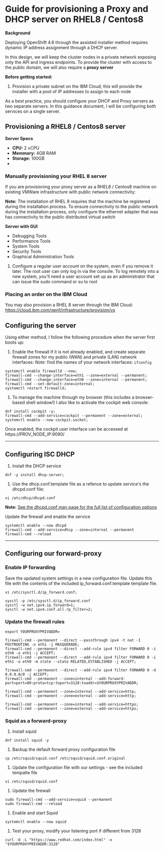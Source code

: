 # Guide for provisioning a Proxy and DHCP server on RHEL8 / Centos8

**Background**

Deploying OpenShift 4.6 through the assisted installer method requires dynamic IP address assignment through a DHCP server.

In this design, we will keep the cluster nodes in a private network exposing only the API and ingress endpoints.  To provide the cluster with access to the public domain, we will also require a **proxy server**

**Before getting started:**
1. Provision a private subnet on the IBM Cloud; this will provide the installer with a pool of IP addresses to assign to each node


As a best practice, you should configure your DHCP and Proxy servers as two separate servers.  In this guidance document, I will be configuring both services on a single server.

## Provisioning a RHEL8 / Centos8 server

**Server Specs**

- **CPU:** 2 vCPU
- **Memmory:** 4GB RAM
- **Storage:** 100GB
- 
### Manually provisioning your RHEL 8 server

If you are provisioning your proxy server as a RHEL8 / Centos8 machine on existing VMWare infrastructure with public network connectivity:

**Note:** The installation of RHEL 8 requires that the machine be registered during the installation process. To ensure connectivity to the public network during the installation process, only configure the ethernet adapter that was has connectivity to the public distributed virtual switch

**Server with GUI**
 - Debugging Tools
 - Performance Tools
 - System Tools
 - Security Tools
 - Graphical Administration Tools

1. Configure a regular user account on the system, even if you remove it later. The root user can only log in via the console. To log remotely into a new system, you'll need a user account set up as an administrator that can issue the sudo command or su to root

### Placing an order on the IBM Cloud

You may also provision a RHEL 8 server through the IBM Cloud: https://cloud.ibm.com/gen1/infrastructure/provision/vs


## Configuring the server

Using either method, I follow the following procedure when the server first boots up:

1. Enable the firewall if it is not already enabled, and create separate firewall zones for my public (WAN) and private (LAN) network interfaces:
*Note:* find the names of your network interfaces: `ifconfig`

```console
systemctl enable firewalld --now;
firewall-cmd --change-interface=eth1 --zone=external --permanent;
firewall-cmd --change-interface=eth0 --zone=internal --permanent;
firewall-cmd --set-default-zone=internal;
systemctl restart firewalld;
```

1. To manage the machine through my browser (this includes a browser-based shell window!) I also like to activate the cockpit web console:

```console
dnf install cockpit -y;
firewall-cmd --add-service=cockpit --permanent --zone=external;
systemctl enable --now cockpit.socket;
```

Once enabled, the cockpit user interface can be accessed at https://PROV_NODE_IP:9090/
  
---
  
## Configuring ISC DHCP

1. Install the DHCP service

```console
dnf -y install dhcp-server;
```

1. Use the dhcp.conf.template file as a refence to update service's the dhcpd.conf file:

```console
vi /etc/dhcp/dhcpd.conf
```

**Note:** [See the dhcpd.conf man page for the full list of configuration options](https://linux.die.net/man/5/dhcpd.conf)

Update the firewall and enable the service
```console
systemctl enable --now dhcpd
firewall-cmd --add-service=dhcp --zone=internal --permanent
firewall-cmd --reload
```

---

## Configuring our forward-proxy

### Enable IP forwarding

Save the updated system settings in a new configuration file. Update this file with the contents of the included ip_forward.conf.template template file.

```console
vi /etc/sysctl.d/ip_forward.conf;
```

```console
sysctl -p /etc/sysctl.d/ip_forward.conf
sysctl -w net.ipv4.ip_forward=1;
sysctl -w net.ipv4.conf.all.rp_filter=2;
```

### Update the firewall rules

```console
export YOURPROXYPRIVADDR=
```

```console
firewall-cmd --permanent --direct --passthrough ipv4 -t nat -I POSTROUTING -o eth1 -j MASQUERADE;
firewall-cmd --permanent --direct --add-rule ipv4 filter FORWARD 0 -i eth0 -o eth1 -j ACCEPT;
firewall-cmd --permanent --direct --add-rule ipv4 filter FORWARD 0 -i eth1 -o eth0 -m state --state RELATED,ESTABLISHED -j ACCEPT;

firewall-cmd --permanent --direct --add-rule ipv4 filter FORWARD 0 -d 0.0.0.0/0 -j ACCEPT;
firewall-cmd --permanent --zone=internal --add-forward-port=port=80:proto=tcp:toport=3128:toaddr=$YOURPROXYPRIVADDR;

firewall-cmd --permanent --zone=internal --add-service=http;
firewall-cmd --permanent --zone=external --add-service=http;

firewall-cmd --permanent --zone=internal --add-service=https;
firewall-cmd --permanent --zone=external --add-service=https;
```

### Squid as a forward-proxy

1. Install squid

```console
dnf install squid -y
```

1. Backup the default forward proxy configuration file

```console
cp /etc/squid/squid.conf /etc/squid/squid.conf.original
```

1. Update the configuration file with our settings - see the included tempalte file

```console
vi /etc/squid/squid.conf
```

1. Update the firewall

```console
sudo firewall-cmd --add-service=squid --permanent
sudo firewall-cmd --reload
```

1. Enable and start Squid

```console
systemctl enable --now squid
```

1. Test your proxy, modify your listening port if different from 3128

```console
curl -O -L "https://www.redhat.com/index.html" -x "$YOURPROXYPRIVADDR:3128"
```  